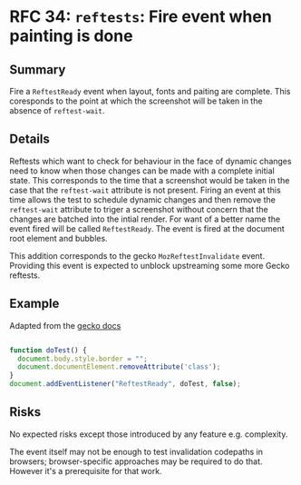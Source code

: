# RFC 34: `reftests`: Fire event when painting is done

## Summary

Fire a `ReftestReady` event when layout, fonts and paiting are complete. This coresponds to the point at which the screenshot will be taken in the absence of `reftest-wait`.

## Details

Reftests which want to check for behaviour in the face of dynamic changes need to know when those changes can be made with a complete initial state. This corresponds to the time that a screenshot would be taken in the case that the `reftest-wait` attribute is not present. Firing an event at this time allows the test to schedule dynamic changes and then remove the `reftest-wait` attribute to triger a screenshot without concern that the changes are batched into the intial render. For want of a better name the event fired will be called `ReftestReady`. The event is fired at the document root element and bubbles.

This addition corresponds to the gecko `MozReftestInvalidate` event. Providing this event is expected to unblock upstreaming some more Gecko reftests.

## Example

Adapted from the [gecko docs](https://searchfox.org/mozilla-central/source/layout/tools/reftest/README.txt#509)

```js

function doTest() {
  document.body.style.border = "";
  document.documentElement.removeAttribute('class');
}
document.addEventListener("ReftestReady", doTest, false);
```      

## Risks

No expected risks except those introduced by any feature e.g. complexity.

The event itself may not be enough to test invalidation codepaths in browsers; browser-specific approaches may be required to do that. However it's a prerequisite for that work.
